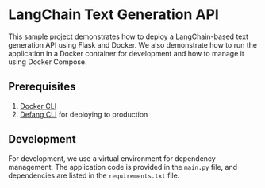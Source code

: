 # LangChain Text Generation API

This sample project demonstrates how to deploy a LangChain-based text generation API using Flask and Docker. We also demonstrate how to run the application in a Docker container for development and how to manage it using Docker Compose.

## Prerequisites

1. [Docker CLI](https://docs.docker.com/engine/install/)
2. [Defang CLI](https://github.com/DefangLabs/defang) for deploying to production

## Development

For development, we use a virtual environment for dependency management. The application code is provided in the `main.py` file, and dependencies are listed in the `requirements.txt` file.
